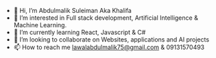 - 👋 Hi, I’m Abdulmalik Suleiman Aka Khalifa
- 👀 I’m interested in Full stack development, Artificial Intelligence & Machine Learning.
- 🌱 I’m currently learning React, Javascript & C#
- 💞️ I’m looking to collaborate on Websites, applications and AI projects 
- 📫 How to reach me lawalabdulmalik75@gmail.com & 09131570493

<!---
lawalkhalifa/lawalkhalifa is a ✨ special ✨ repository because its `README.md` (this file) appears on your GitHub profile.
You can click the Preview link to take a look at your changes.
--->
